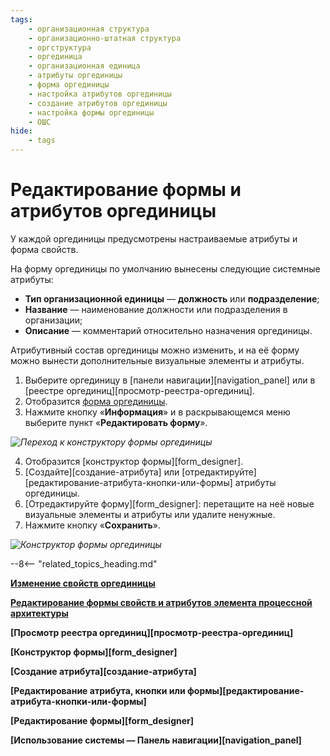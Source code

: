 ```yaml
---
tags:
    - организационная структура
    - организационно-штатная структура
    - оргструктура
    - оргединица
    - организационная единица
    - атрибуты оргединицы
    - форма оргединицы
    - настройка атрибутов оргединицы
    - создание атрибутов оргединицы
    - настройка формы оргединицы
    - ОШС
hide:
    - tags
---
```


# Редактирование формы и атрибутов оргединицы

У каждой оргединицы предусмотрены настраиваемые атрибуты и форма свойств.

На форму оргединицы по умолчанию вынесены следующие системные атрибуты:

* **Тип организационной единицы** — **должность** или **подразделение**;
* **Название** — наименование должности или подразделения в организации;
* **Описание** — комментарий относительно назначения оргединицы.

Атрибутивный состав оргединицы можно изменить, и на её форму можно вынести дополнительные визуальные элементы и атрибуты.

1. Выберите оргединицу в [панели навигации][navigation_panel] или в [реестре оргединиц][просмотр-реестра-оргединиц].
2. Отобразится [форма оргединицы](configuring_organizational_unit.md).
3. Нажмите кнопку «**Информация**» <i class="fa-light fa-edit"></i> и в раскрывающемся меню выберите пункт «**Редактировать форму**».

*![Переход к конструктору формы оргединицы](configuring_organizational_unit_edit_form.png)*

4. Отобразится [конструктор формы][form_designer].
5. [Создайте][создание-атрибута] или [отредактируйте][редактирование-атрибута-кнопки-или-формы] атрибуты оргединицы.
6. [Отредактируйте форму][form_designer]: перетащите на неё новые визуальные элементы и атрибуты или удалите ненужные.
7. Нажмите кнопку «**Сохранить**».

*![Конструктор формы оргединицы](configuring_organizational_unit_form_designer.png)*

--8<-- "related_topics_heading.md"

**[Изменение свойств оргединицы](configuring_organizational_unit.md)**

**[Редактирование формы свойств и атрибутов элемента процессной архитектуры](configuring_process_entity_properties.md)**

**[Просмотр реестра оргединиц][просмотр-реестра-оргединиц]**

**[Конструктор формы][form_designer]**

**[Создание атрибута][создание-атрибута]**

**[Редактирование атрибута, кнопки или формы][редактирование-атрибута-кнопки-или-формы]**

**[Редактирование формы][form_designer]**

**[Использование системы — Панель навигации][navigation_panel]**
